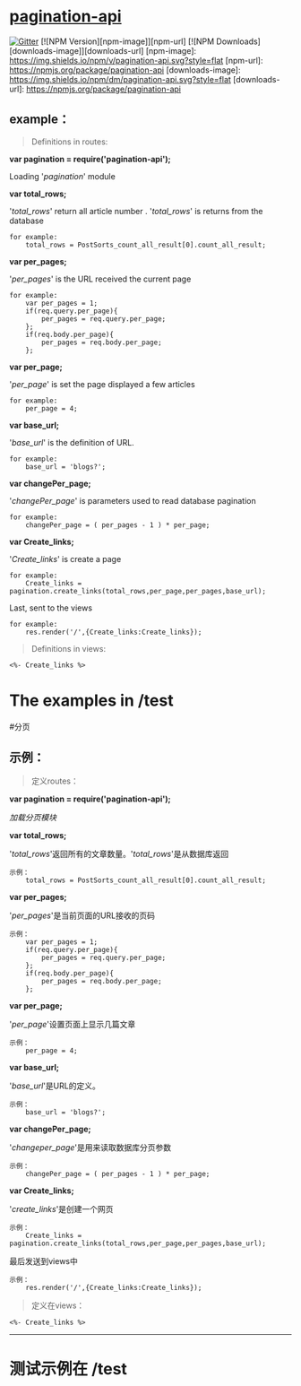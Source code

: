 

# [pagination-api](http://kahn1990.com/pagination-api/)

[![Gitter](https://badges.gitter.im/Join%20Chat.svg)](https://gitter.im/kahn1990/pagination-api?utm_source=badge&utm_medium=badge&utm_campaign=pr-badge)
[![NPM Version][npm-image]][npm-url]
[![NPM Downloads][downloads-image]][downloads-url]
[npm-image]: https://img.shields.io/npm/v/pagination-api.svg?style=flat
[npm-url]: https://npmjs.org/package/pagination-api
[downloads-image]: https://img.shields.io/npm/dm/pagination-api.svg?style=flat
[downloads-url]: https://npmjs.org/package/pagination-api

## example：
> Definitions in routes:

**var pagination = require('pagination-api');**

Loading '*pagination*' module

**var total_rows;**

'*total_rows*' return all article number . '*total_rows*' is returns from the database

	for example:
		total_rows = PostSorts_count_all_result[0].count_all_result;

**var per_pages;**

'*per_pages*' is the URL received the current page

	for example:
		var per_pages = 1;
		if(req.query.per_page){
			per_pages = req.query.per_page;
		};
		if(req.body.per_page){
			per_pages = req.body.per_page;
		};


**var per_page;**

'*per_page*' is set the page displayed a few articles

	for example:
		per_page = 4;

**var base_url;**

'*base_url*' is the definition of URL.

	for example:
		base_url = 'blogs?';

**var changePer_page;**

'*changePer_page*' is parameters used to read database pagination

	for example:
		changePer_page = ( per_pages - 1 ) * per_page;

**var Create_links;**

'*Create_links*' is create a page

	for example:
		Create_links = pagination.create_links(total_rows,per_page,per_pages,base_url);

Last, sent to the views

	for example:
		res.render('/',{Create_links:Create_links});

> Definitions in views:

	<%- Create_links %>

# The examples in /test



#分页

## 示例：

> 定义routes：

**var pagination = require('pagination-api');**

*加载分页模块*

**var total_rows;**

'*total_rows*'返回所有的文章数量。'*total_rows*'是从数据库返回

	示例：
		total_rows = PostSorts_count_all_result[0].count_all_result;

**var per_pages;**

'*per_pages*'是当前页面的URL接收的页码

	示例：
		var per_pages = 1;
		if(req.query.per_page){
			per_pages = req.query.per_page;
		};
		if(req.body.per_page){
			per_pages = req.body.per_page;
		};

**var per_page;**

'*per_page*'设置页面上显示几篇文章

    示例：
    	per_page = 4;

**var base_url;**

'*base_url*'是URL的定义。

    示例：
    	base_url = 'blogs?';

**var changePer_page;**

'*changeper_page*'是用来读取数据库分页参数

	示例：
		changePer_page = ( per_pages - 1 ) * per_page;

**var Create_links;**

'*create_links*'是创建一个网页

	示例：
		Create_links = pagination.create_links(total_rows,per_page,per_pages,base_url);

最后发送到views中

	示例：
		res.render('/',{Create_links:Create_links});

> 定义在views：

	<%- Create_links %>

--------

# 测试示例在 /test
















